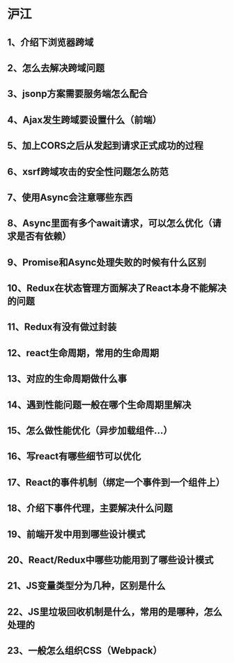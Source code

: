 # 沪江

## 1、介绍下浏览器跨域
	 
## 2、怎么去解决跨域问题
	 
## 3、jsonp方案需要服务端怎么配合
	 
## 4、Ajax发生跨域要设置什么（前端）
	 
## 5、加上CORS之后从发起到请求正式成功的过程
	 
## 6、xsrf跨域攻击的安全性问题怎么防范
	 
## 7、使用Async会注意哪些东西
	 
## 8、Async里面有多个await请求，可以怎么优化（请求是否有依赖）
	 
## 9、Promise和Async处理失败的时候有什么区别
	 
## 10、Redux在状态管理方面解决了React本身不能解决的问题
	 
## 11、Redux有没有做过封装
	 
## 12、react生命周期，常用的生命周期
	 
## 13、对应的生命周期做什么事
	 
## 14、遇到性能问题一般在哪个生命周期里解决
	 
## 15、怎么做性能优化（异步加载组件...）
	 
## 16、写react有哪些细节可以优化
	 
## 17、React的事件机制（绑定一个事件到一个组件上）
	 
## 18、介绍下事件代理，主要解决什么问题
	 
## 19、前端开发中用到哪些设计模式
	 
## 20、React/Redux中哪些功能用到了哪些设计模式
	 
## 21、JS变量类型分为几种，区别是什么
	 
## 22、JS里垃圾回收机制是什么，常用的是哪种，怎么处理的
	 
## 23、一般怎么组织CSS（Webpack）


